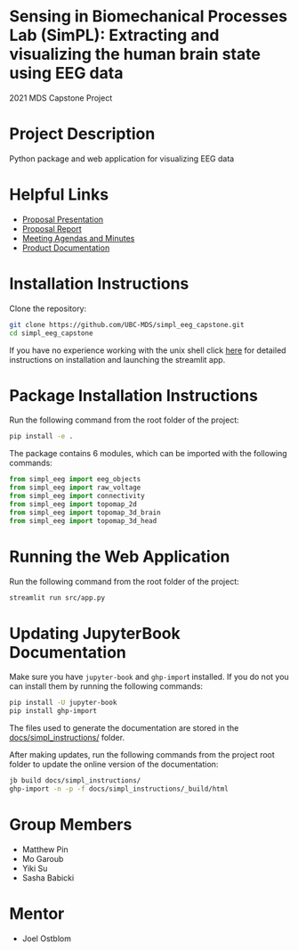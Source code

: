 # Sensing in Biomechanical Processes Lab (SimPL): Extracting and visualizing the human brain state using EEG data 
2021 MDS Capstone Project

# Project Description
Python package and web application for visualizing EEG data

# Helpful Links
- [Proposal Presentation](https://github.com/UBC-MDS/simpl_eeg_capstone/blob/main/reports/Capstone_Proposal_Presentation.pdf)
- [Proposal Report](https://github.com/UBC-MDS/simpl_eeg_capstone/blob/main/reports/Proposal.pdf)
- [Meeting Agendas and Minutes](https://github.com/UBC-MDS/simpl_eeg_capstone/tree/main/docs/minutes/_posts)
- [Product Documentation](https://ubc-mds.github.io/simpl_eeg_capstone/)

# Installation Instructions
Clone the repository:
```bash
git clone https://github.com/UBC-MDS/simpl_eeg_capstone.git
cd simpl_eeg_capstone
```
If you have no experience working with the unix shell click [here](https://ubc-mds.github.io/simpl_eeg_capstone/installation.html) for detailed instructions on installation and launching the streamlit app.


# Package Installation Instructions
Run the following command from the root folder of the project:
```bash
pip install -e .
```

The package contains 6 modules, which can be imported with the following commands:
```python
from simpl_eeg import eeg_objects
from simpl_eeg import raw_voltage
from simpl_eeg import connectivity
from simpl_eeg import topomap_2d
from simpl_eeg import topomap_3d_brain
from simpl_eeg import topomap_3d_head
```

# Running the Web Application
Run the following command from the root folder of the project: 
```bash
streamlit run src/app.py
```

# Updating JupyterBook Documentation
Make sure you have `jupyter-book` and `ghp-impor`t installed. If you do not you can install them by running the following commands: 
```bash
pip install -U jupyter-book
pip install ghp-import
```

The files used to generate the documentation are stored in the [docs/simpl_instructions/](https://github.com/UBC-MDS/simpl_eeg_capstone/tree/main/docs/simpl_instructions) folder. 

After making updates, run the following commands from the project root folder to update the online version of the documentation:

```bash
jb build docs/simpl_instructions/
ghp-import -n -p -f docs/simpl_instructions/_build/html
```

# Group Members
- Matthew Pin
- Mo Garoub
- Yiki Su
- Sasha Babicki

# Mentor
- Joel Ostblom
